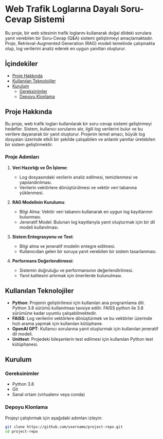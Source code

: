 # Web Trafik Loglarına Dayalı Soru-Cevap Sistemi

Bu proje, bir web sitesinin trafik loglarını kullanarak doğal dildeki sorulara yanıt verebilen bir Soru-Cevap (Q&A) sistemi geliştirmeyi amaçlamaktadır. Proje, Retrieval-Augmented Generation (RAG) modeli temelinde çalışmakta olup, log verilerini analiz ederek en uygun yanıtları oluşturur.

## İçindekiler
- [Proje Hakkında](#proje-hakkında)
- [Kullanılan Teknolojiler](#kullanılan-teknolojiler)
- [Kurulum](#kurulum)
  - [Gereksinimler](#gereksinimler)
  - [Depoyu Klonlama](#depoyu-klonlama)
## Proje Hakkında
Bu proje, web trafik logları kullanılarak bir soru-cevap sistemi geliştirmeyi hedefler. Sistem, kullanıcı sorularını alır, ilgili log verilerini bulur ve bu verilere dayanarak bir yanıt oluşturur. Projenin temel amacı, büyük log dosyaları üzerinde etkili bir şekilde çalışabilen ve anlamlı yanıtlar üretebilen bir sistem geliştirmektir.

### Proje Adımları
1. **Veri Hazırlığı ve Ön İşleme**:
   - Log dosyasındaki verilerin analiz edilmesi, temizlenmesi ve yapılandırılması.
   - Verilerin vektörlere dönüştürülmesi ve vektör veri tabanına yüklenmesi.

2. **RAG Modelinin Kurulumu**:
   - Bilgi Alma: Vektör veri tabanını kullanarak en uygun log kayıtlarının bulunması.
   - Jeneratif Model: Bulunan log kayıtlarıyla yanıt oluşturmak için bir dil modeli kullanılması.

3. **Sistem Entegrasyonu ve Test**:
   - Bilgi alma ve jeneratif modelin entegre edilmesi.
   - Kullanıcıdan gelen bir soruya yanıt verebilen bir sistem tasarlanması.

4. **Performans Değerlendirmesi**:
   - Sistemin doğruluğu ve performansının değerlendirilmesi.
   - Yanıt kalitesini artırmak için önerilerde bulunulması.

## Kullanılan Teknolojiler
- **Python**: Projenin geliştirilmesi için kullanılan ana programlama dili. Python 3.8 sürümü kullanılması tavsiye edilir. FAISS python ile 3.8 sürümüne kadar uyumlu çalışabilmektedir.
- **FAISS**: Log verilerini vektörlere dönüştürmek ve bu vektörler üzerinde hızlı arama yapmak için kullanılan kütüphane.
- **OpenAI GPT**: Kullanıcı sorularına yanıt oluşturmak için kullanılan jeneratif dil modeli.
- **Unittest**: Projedeki bileşenlerin test edilmesi için kullanılan Python test kütüphanesi.

## Kurulum

### Gereksinimler
- Python 3.8
- Git
- Sanal ortam (virtualenv veya conda)

### Depoyu Klonlama
Projeyi çalıştırmak için aşağıdaki adımları izleyin:

```bash
git clone https://github.com/username/project-repo.git
cd project-repo
